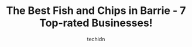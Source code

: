 ---
layout: ampstory
image: https://i0.wp.com/www.auto.or.id/wp-content/uploads/2023/06/british-arms-pub-0-barrie-1686325624.jpeg?resize=640,853
author: techidn
featured: false
description: Barrie, Ontario, Canada is a haven for Fish and Chips enthusiasts, boasting an impressive array of 7 top-notch establishments. Whether youre a seasoned connoisseur or simply curious to expl
title: The Best Fish and Chips in Barrie - 7 Top-rated Businesses!
cover:
   title: The Best Fish and Chips in Barrie - 7 Top-rated Businesses!
   subtitle: AUTO.OR.ID
   background: https://www.auto.or.id/wp-content/uploads/2023/06/british-arms-pub-0-barrie-1686325624.jpeg

pages: 
 - layout: thirds
   top: <h1>#1 Red Lobster</h1>
   bottom: "<p>The food was amazing, so fresh and delicious. You get a lot of food so the price is definitely worth it. Sarah was our server tonight and she was awesome! So kind and pat</p>"
   background: https://www.auto.or.id/wp-content/uploads/2023/06/british-arms-pub-1-barrie-1686325625.jpeg
   backgroundblur: true
 - layout: thirds
   top: <h1>#2 Wickies Pub And Restaurant (Burton Location)</h1>
   bottom: "<p>274 Burton Ave Unit 38, Barrie, ON L4N 5W4, Canada</p>"
   background: https://www.auto.or.id/wp-content/uploads/2023/06/british-arms-pub-2-barrie-1686325626.jpeg
   cta:
      link: https://www.auto.or.id/the-best-fish-and-chips-in-barrie-7-top-rated-businesses/
      text: The Best Fish and Chips in Barrie - 7 Top-rated Businesses!
 - layout: thirds
   top: <h1>#3 Dannys Fish and Chips</h1>
   bottom: "<p>411 Huronia Rd, Barrie, ON L4N 9B3, Canada</p>"
   background: https://images.unsplash.com/photo-1502158895-0d817974dfaf?ixlib=rb-4.0.3&ixid=MnwxMjA3fDB8MHxwaG90by1wYWdlfHx8fGVufDB8fHx8&auto=format&fit=crop&w=640&h=853&q=80
   cta:
      link: https://www.auto.or.id/the-best-fish-and-chips-in-barrie-7-top-rated-businesses/
      text: The Best Fish and Chips in Barrie - 7 Top-rated Businesses!
 - layout: thirds
   top: <h1>#4 British Arms Pub</h1>
   bottom: "<p>29 Dunlop St E, Barrie, ON L4M 1A2, Canada</p>"
   background: https://images.unsplash.com/photo-1594502184342-2e12f877aa73?ixlib=rb-4.0.3&ixid=MnwxMjA3fDB8MHxwaG90by1wYWdlfHx8fGVufDB8fHx8&auto=format&fit=crop&w=640&h=853&q=80
   cta:
      link: https://www.auto.or.id/the-best-fish-and-chips-in-barrie-7-top-rated-businesses/
      text: The Best Fish and Chips in Barrie - 7 Top-rated Businesses!
 - layout: thirds
   top: <h1>#5 Bull and Barrel Pub</h1>
   bottom: "<p>901-75 Cedar Pointe Dr, Barrie, ON L4N 5R7, Canada</p>"
   background: https://images.unsplash.com/photo-1641921966132-371cca4de3a1?ixlib=rb-4.0.3&ixid=MnwxMjA3fDB8MHxwaG90by1wYWdlfHx8fGVufDB8fHx8&auto=format&fit=crop&w=640&h=853&q=80
   cta:
      link: https://www.auto.or.id/the-best-fish-and-chips-in-barrie-7-top-rated-businesses/
      text: The Best Fish and Chips in Barrie - 7 Top-rated Businesses!
 - layout: thirds
   top: <h1>#6 Malones Pint House</h1>
   bottom: "<p>118 Bradford St, Barrie, ON L4N 3B1, Canada</p>"
   background: https://images.unsplash.com/photo-1623564493214-6137dff043ad?ixlib=rb-4.0.3&ixid=MnwxMjA3fDB8MHxwaG90by1wYWdlfHx8fGVufDB8fHx8&auto=format&fit=crop&w=640&h=853&q=80
   cta:
      link: https://www.auto.or.id/the-best-fish-and-chips-in-barrie-7-top-rated-businesses/
      text: The Best Fish and Chips in Barrie - 7 Top-rated Businesses!
 - layout: thirds
   top: <h1>#7 Tiffs Restaurant & Sports Bar</h1>
   bottom: "<p>29 Anne St S, Barrie, ON L4N 2C5, Canada</p>"
   background: https://images.unsplash.com/photo-1604755940508-42d673803330?ixlib=rb-4.0.3&ixid=MnwxMjA3fDB8MHxwaG90by1wYWdlfHx8fGVufDB8fHx8&auto=format&fit=crop&w=640&h=853&q=80
   cta:
      link: https://www.auto.or.id/the-best-fish-and-chips-in-barrie-7-top-rated-businesses/
      text: The Best Fish and Chips in Barrie - 7 Top-rated Businesses!
 - layout: thirds
   middle: Continue reading...
   background: https://images.unsplash.com/photo-1597220669155-4a3e59232dc9?ixlib=rb-4.0.3&ixid=MnwxMjA3fDB8MHxwaG90by1wYWdlfHx8fGVufDB8fHx8&auto=format&fit=crop&w=640&h=853&q=80
   cta:
      link: https://www.auto.or.id/the-best-fish-and-chips-in-barrie-7-top-rated-businesses/
      text: The Best Fish and Chips in Barrie - 7 Top-rated Businesses!

---